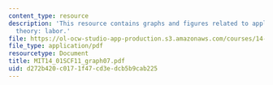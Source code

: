 ```yaml
---
content_type: resource
description: 'This resource contains graphs and figures related to applying consumer
  theory: labor.'
file: https://ol-ocw-studio-app-production.s3.amazonaws.com/courses/14-01sc-principles-of-microeconomics-fall-2011/d272b420c0171f47cd3edcb5b9cab225_MIT14_01SCF11_graph07.pdf
file_type: application/pdf
resourcetype: Document
title: MIT14_01SCF11_graph07.pdf
uid: d272b420-c017-1f47-cd3e-dcb5b9cab225
---
```

